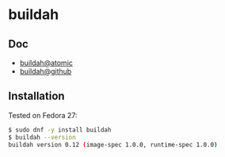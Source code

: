 # buildah

## Doc

* [buildah@atomic](https://www.projectatomic.io/blog/2017/06/introducing-buildah/)
* [buildah@github](https://github.com/projectatomic/buildah)

## Installation
Tested on Fedora 27:

```sh
$ sudo dnf -y install buildah
$ buildah --version
buildah version 0.12 (image-spec 1.0.0, runtime-spec 1.0.0)
```
